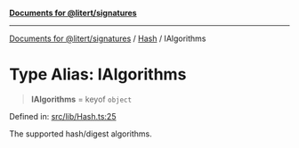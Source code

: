 [**Documents for @litert/signatures**](../../README.md)

***

[Documents for @litert/signatures](../../README.md) / [Hash](../README.md) / IAlgorithms

# Type Alias: IAlgorithms

> **IAlgorithms** = keyof `object`

Defined in: [src/lib/Hash.ts:25](https://github.com/litert/signatures.js/blob/master/src/lib/Hash.ts#L25)

The supported hash/digest algorithms.
